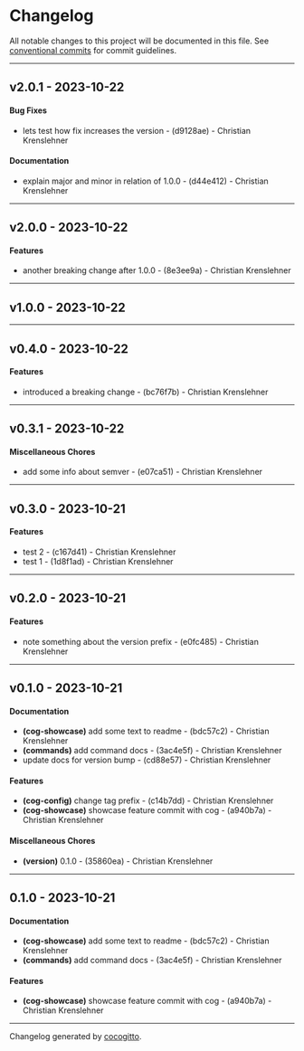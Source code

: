 # Changelog
All notable changes to this project will be documented in this file. See [conventional commits](https://www.conventionalcommits.org/) for commit guidelines.

- - -
## v2.0.1 - 2023-10-22
#### Bug Fixes
- lets test how fix increases the version - (d9128ae) - Christian Krenslehner
#### Documentation
- explain major and minor in relation of 1.0.0 - (d44e412) - Christian Krenslehner

- - -

## v2.0.0 - 2023-10-22
#### Features
- another breaking change after 1.0.0 - (8e3ee9a) - Christian Krenslehner

- - -

## v1.0.0 - 2023-10-22

- - -

## v0.4.0 - 2023-10-22
#### Features
- introduced a breaking change - (bc76f7b) - Christian Krenslehner

- - -

## v0.3.1 - 2023-10-22
#### Miscellaneous Chores
- add some info about semver - (e07ca51) - Christian Krenslehner

- - -

## v0.3.0 - 2023-10-21
#### Features
- test 2 - (c167d41) - Christian Krenslehner
- test 1 - (1d8f1ad) - Christian Krenslehner

- - -

## v0.2.0 - 2023-10-21
#### Features
- note something about the version prefix - (e0fc485) - Christian Krenslehner

- - -

## v0.1.0 - 2023-10-21
#### Documentation
- **(cog-showcase)** add some text to readme - (bdc57c2) - Christian Krenslehner
- **(commands)** add command docs - (3ac4e5f) - Christian Krenslehner
- update docs for version bump - (cd88e57) - Christian Krenslehner
#### Features
- **(cog-config)** change tag prefix - (c14b7dd) - Christian Krenslehner
- **(cog-showcase)** showcase feature commit with cog - (a940b7a) - Christian Krenslehner
#### Miscellaneous Chores
- **(version)** 0.1.0 - (35860ea) - Christian Krenslehner

- - -

## 0.1.0 - 2023-10-21
#### Documentation
- **(cog-showcase)** add some text to readme - (bdc57c2) - Christian Krenslehner
- **(commands)** add command docs - (3ac4e5f) - Christian Krenslehner
#### Features
- **(cog-showcase)** showcase feature commit with cog - (a940b7a) - Christian Krenslehner

- - -

Changelog generated by [cocogitto](https://github.com/cocogitto/cocogitto).